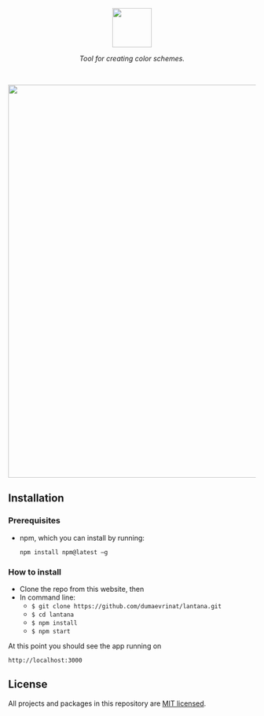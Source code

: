 <div align='center'>
    <a href='//dumaevrinat.github.io/lantana'>
        <img src='https://user-images.githubusercontent.com/44341469/127882748-45cadd41-db3e-4642-a8cf-025ca4fabe3e.png' height='80'/>
    </a>

*Tool for creating color schemes.*
</div>

<br>

<p align="center">
    <a href="//dumaevrinat.github.io/lantana">
      <img src="https://user-images.githubusercontent.com/44341469/127882963-58d122d3-b479-4863-965d-48a067ad6aa1.png" width="800" />
    </a>
</p>

## Installation

### Prerequisites
- npm, which you can install by running: 

    ```npm install npm@latest –g```

### How to install
* Clone the repo from this website, then
* In command line:
  * ```$ git clone https://github.com/dumaevrinat/lantana.git```
  * ```$ cd lantana```
  * ```$ npm install```
  * ```$ npm start```

At this point you should see the app running on 

```http://localhost:3000```

## License
All projects and packages in this repository are [MIT licensed](LICENSE).
